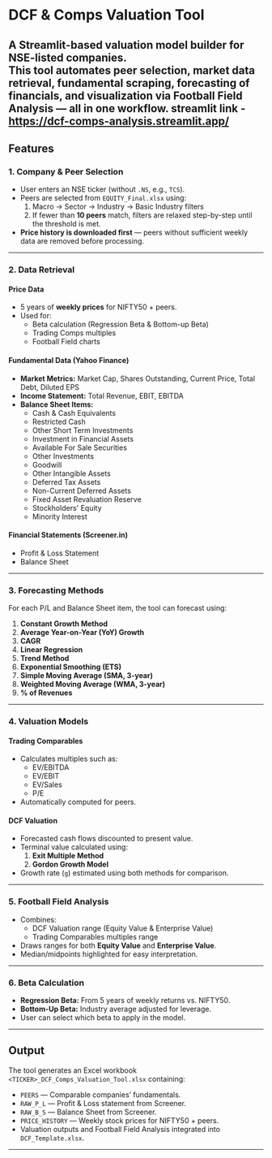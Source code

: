 # DCF & Comps Valuation Tool

A Streamlit-based valuation model builder for NSE-listed companies.  
This tool automates peer selection, market data retrieval, fundamental scraping, forecasting of financials, and visualization via Football Field Analysis — all in one workflow. streamlit link - https://dcf-comps-analysis.streamlit.app/
---

## Features

### 1. **Company & Peer Selection**
- User enters an NSE ticker (without `.NS`, e.g., `TCS`).
- Peers are selected from `EQUITY_Final.xlsx` using:
  1. Macro → Sector → Industry → Basic Industry filters
  2. If fewer than **10 peers** match, filters are relaxed step-by-step until the threshold is met.
- **Price history is downloaded first** — peers without sufficient weekly data are removed before processing.

---

### 2. **Data Retrieval**
#### **Price Data**
- 5 years of **weekly prices** for NIFTY50 + peers.
- Used for:
  - Beta calculation (Regression Beta & Bottom-up Beta)
  - Trading Comps multiples
  - Football Field charts

#### **Fundamental Data (Yahoo Finance)**
- **Market Metrics:** Market Cap, Shares Outstanding, Current Price, Total Debt, Diluted EPS
- **Income Statement:** Total Revenue, EBIT, EBITDA
- **Balance Sheet Items:**
  - Cash & Cash Equivalents
  - Restricted Cash
  - Other Short Term Investments
  - Investment in Financial Assets
  - Available For Sale Securities
  - Other Investments
  - Goodwill
  - Other Intangible Assets
  - Deferred Tax Assets
  - Non-Current Deferred Assets
  - Fixed Asset Revaluation Reserve
  - Stockholders' Equity
  - Minority Interest

#### **Financial Statements (Screener.in)**
- Profit & Loss Statement
- Balance Sheet

---

### 3. **Forecasting Methods**
For each P/L and Balance Sheet item, the tool can forecast using:
1. **Constant Growth Method**
2. **Average Year-on-Year (YoY) Growth**
3. **CAGR**
4. **Linear Regression**
5. **Trend Method**
6. **Exponential Smoothing (ETS)**
7. **Simple Moving Average (SMA, 3-year)**
8. **Weighted Moving Average (WMA, 3-year)**
9. **% of Revenues**

---

### 4. **Valuation Models**
#### **Trading Comparables**
- Calculates multiples such as:
  - EV/EBITDA
  - EV/EBIT
  - EV/Sales
  - P/E
- Automatically computed for peers.

#### **DCF Valuation**
- Forecasted cash flows discounted to present value.
- Terminal value calculated using:
  1. **Exit Multiple Method**
  2. **Gordon Growth Model**
- Growth rate (`g`) estimated using both methods for comparison.

---

### 5. **Football Field Analysis**
- Combines:
  - DCF Valuation range (Equity Value & Enterprise Value)
  - Trading Comparables multiples range
- Draws ranges for both **Equity Value** and **Enterprise Value**.
- Median/midpoints highlighted for easy interpretation.

---

### 6. **Beta Calculation**
- **Regression Beta:** From 5 years of weekly returns vs. NIFTY50.
- **Bottom-Up Beta:** Industry average adjusted for leverage.
- User can select which beta to apply in the model.

---

##  Output
The tool generates an Excel workbook `<TICKER>_DCF_Comps_Valuation_Tool.xlsx` containing:
- `PEERS` — Comparable companies’ fundamentals.
- `RAW_P_L` — Profit & Loss statement from Screener.
- `RAW_B_S` — Balance Sheet from Screener.
- `PRICE_HISTORY` — Weekly stock prices for NIFTY50 + peers.
- Valuation outputs and Football Field Analysis integrated into `DCF_Template.xlsx`.

---



